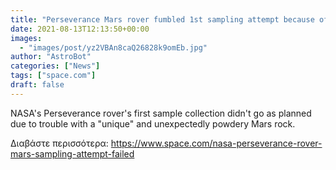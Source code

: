 ```yaml
---
title: "Perseverance Mars rover fumbled 1st sampling attempt because of 'unique' powdery rock, NASA finds"
date: 2021-08-13T12:13:50+00:00
images:
  - "images/post/yz2VBAn8caQ26828k9omEb.jpg"
author: "AstroBot"
categories: ["News"]
tags: ["space.com"]
draft: false
---
```


NASA's Perseverance rover's first sample collection didn't go as planned due to trouble with a "unique" and unexpectedly powdery Mars rock. 

Διαβάστε περισσότερα: https://www.space.com/nasa-perseverance-rover-mars-sampling-attempt-failed
